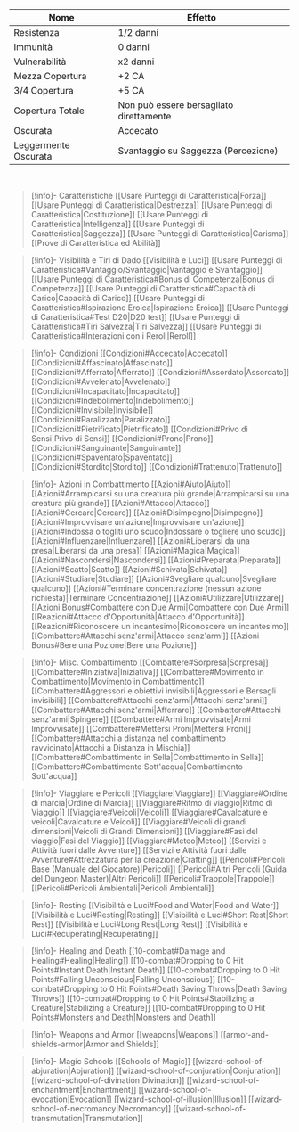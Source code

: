 
| Nome                 | Effetto                                 |
| -------------------- | --------------------------------------- |
| Resistenza           | 1/2 danni                               |
| Immunità             | 0 danni                                 |
| Vulnerabilità        | x2 danni                                |
| Mezza Copertura      | +2 CA                                   |
| 3/4 Copertura        | +5 CA                                   |
| Copertura Totale     | Non può essere bersagliato direttamente |
| Oscurata             | Accecato                                |
| Leggermente Oscurata | Svantaggio su Saggezza (Percezione)     |
<br>

> [!info]- Caratteristiche
> [[Usare Punteggi di Caratteristica|Forza]]
> [[Usare Punteggi di Caratteristica|Destrezza]]
> [[Usare Punteggi di Caratteristica|Costituzione]]
> [[Usare Punteggi di Caratteristica|Intelligenza]]
> [[Usare Punteggi di Caratteristica|Saggezza]]
> [[Usare Punteggi di Caratteristica|Carisma]]
> [[Prove di Caratteristica ed Abilità]]

> [!info]- Visibilità e Tiri di Dado
> [[Visibilità e Luci]]
> [[Usare Punteggi di Caratteristica#Vantaggio/Svantaggio|Vantaggio e Svantaggio]]
> [[Usare Punteggi di Caratteristica#Bonus di Competenza|Bonus di Competenza]]
> [[Usare Punteggi di Caratteristica#Capacità di Carico|Capacità di Carico]]
> [[Usare Punteggi di Caratteristica#Ispirazione Eroica|Ispirazione Eroica]]
> [[Usare Punteggi di Caratteristica#Test D20|D20 test]]
> [[Usare Punteggi di Caratteristica#Tiri Salvezza|Tiri Salvezza]]
> [[Usare Punteggi di Caratteristica#Interazioni con i Reroll|Reroll]]

> [!info]- Condizioni
> [[Condizioni#Accecato|Accecato]]
> [[Condizioni#Affascinato|Affascinato]]
> [[Condizioni#Afferrato|Afferrato]]
> [[Condizioni#Assordato|Assordato]]
> [[Condizioni#Avvelenato|Avvelenato]]
> [[Condizioni#Incapacitato|Incapacitato]]
> [[Condizioni#Indebolimento|Indebolimento]]
> [[Condizioni#Invisibile|Invisibile]]
> [[Condizioni#Paralizzato|Paralizzato]]
> [[Condizioni#Pietrificato|Pietrificato]]
> [[Condizioni#Privo di Sensi|Privo di Sensi]]
> [[Condizioni#Prono|Prono]]
> [[Condizioni#Sanguinante|Sanguinante]]
> [[Condizioni#Spaventato|Spaventato]]
> [[Condizioni#Stordito|Stordito]]
> [[Condizioni#Trattenuto|Trattenuto]]

> [!info]- Azioni in Combattimento
> [[Azioni#Aiuto|Aiuto]]
> [[Azioni#Arrampicarsi su una creatura più grande|Arrampicarsi su una creatura più grande]]
> [[Azioni#Attacco|Attacco]]
> [[Azioni#Cercare|Cercare]]
> [[Azioni#Disimpegno|Disimpegno]]
> [[Azioni#Improvvisare un'azione|Improvvisare un'azione]]
> [[Azioni#Indossa o togliti uno scudo|Indossare o togliere uno scudo]]
> [[Azioni#Influenzare|Influenzare]]
> [[Azioni#Liberarsi da una presa|Liberarsi da una presa]]
> [[Azioni#Magica|Magica]]
> [[Azioni#Nascondersi|Nascondersi]]
> [[Azioni#Preparata|Preparata]]
> [[Azioni#Scatto|Scatto]]
> [[Azioni#Schivata|Schivata]]
> [[Azioni#Studiare|Studiare]]
> [[Azioni#Svegliare qualcuno|Svegliare qualcuno]]
> [[Azioni#Terminare concentrazione (nessun azione richiesta)|Terminare Concentrazione]]
> [[Azioni#Utilizzare|Utilizzare]]
> [[Azioni Bonus#Combattere con Due Armi|Combattere con Due Armi]]
> [[Reazioni#Attacco d'Opportunità|Attacco d'Opportunità]]
> [[Reazioni#Riconoscere un incantesimo|Riconoscere un incantesimo]]
> [[Combattere#Attacchi senz'armi|Attacco senz'armi]]
> [[Azioni Bonus#Bere una Pozione|Bere una Pozione]]

> [!info]- Misc. Combattimento
> [[Combattere#Sorpresa|Sorpresa]]
> [[Combattere#Iniziativa|Iniziativa]]
> [[Combattere#Movimento in Combattimento|Movimento in Combattimento]]
> [[Combattere#Aggressori e obiettivi invisibili|Aggressori e Bersagli invisibili]]
> [[Combattere#Attacchi senz'armi|Attacchi senz'armi]]
> [[Combattere#Attacchi senz'armi|Afferrare]]
> [[Combattere#Attacchi senz'armi|Spingere]]
> [[Combattere#Armi Improvvisate|Armi Improvvisate]]
> [[Combattere#Mettersi Proni|Mettersi Proni]]
> [[Combattere#Attacchi a distanza nel combattimento ravvicinato|Attacchi a Distanza in Mischia]]
> [[Combattere#Combattimento in Sella|Combattimento in Sella]]
> [[Combattere#Combattimento Sott'acqua|Combattimento Sott'acqua]]

> [!info]- Viaggiare e Pericoli
> [[Viaggiare|Viaggiare]]
> [[Viaggiare#Ordine di marcia|Ordine di Marcia]]
> [[Viaggiare#Ritmo di viaggio|Ritmo di Viaggio]]
> [[Viaggiare#Veicoli|Veicoli]]
> [[Viaggiare#Cavalcature e veicoli|Cavalcature e Veicoli]]
> [[Viaggiare#Veicoli di grandi dimensioni|Veicoli di Grandi Dimensioni]]
> [[Viaggiare#Fasi del viaggio|Fasi del Viaggio]]
> [[Viaggiare#Meteo|Meteo]]
> [[Servizi e Attività fuori dalle Avventure]]
> [[Servizi e Attività fuori dalle Avventure#Attrezzatura per la creazione|Crafting]]
> [[Pericoli#Pericoli Base (Manuale del Giocatore)|Pericoli]]
> [[Pericoli#Altri Pericoli (Guida del Dungeon Master)|Altri Pericoli]]
> [[Pericoli#Trappole|Trappole]]
> [[Pericoli#Pericoli Ambientali|Pericoli Ambientali]]

> [!info]- Resting
> [[Visibilità e Luci#Food and Water|Food and Water]]
> [[Visibilità e Luci#Resting|Resting]]
> [[Visibilità e Luci#Short Rest|Short Rest]]
> [[Visibilità e Luci#Long Rest|Long Rest]]
> [[Visibilità e Luci#Recuperating|Recuperating]]

> [!info]- Healing and Death
> [[10-combat#Damage and Healing#Healing|Healing]]
> [[10-combat#Dropping to 0 Hit Points#Instant Death|Instant Death]]
> [[10-combat#Dropping to 0 Hit Points#Falling Unconscious|Falling Unconscious]]
> [[10-combat#Dropping to 0 Hit Points#Death Saving Throws|Death Saving Throws]]
> [[10-combat#Dropping to 0 Hit Points#Stabilizing a Creature|Stabilizing a Creature]]
> [[10-combat#Dropping to 0 Hit Points#Monsters and Death|Monsters and Death]]

> [!info]- Weapons and Armor
> [[weapons|Weapons]]
> [[armor-and-shields-armor|Armor and Shields]]

> [!info]- Magic Schools
> [[Schools of Magic]]
> [[wizard-school-of-abjuration|Abjuration]]
> [[wizard-school-of-conjuration|Conjuration]]
> [[wizard-school-of-divination|Divination]]
> [[wizard-school-of-enchantment|Enchantment]]
> [[wizard-school-of-evocation|Evocation]]
> [[wizard-school-of-illusion|Illusion]]
> [[wizard-school-of-necromancy|Necromancy]]
> [[wizard-school-of-transmutation|Transmutation]]

